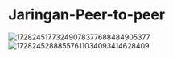# Jaringan-Peer-to-peer
![17282451773249078377688484905377](https://github.com/user-attachments/assets/02ec02dd-7e41-4619-b276-52abcacbf326)
![17282452888557611034093414628409](https://github.com/user-attachments/assets/67107576-a209-492a-ac48-33846c76b870)
